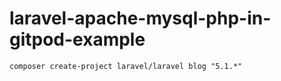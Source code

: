 # laravel-apache-mysql-php-in-gitpod-example

```
composer create-project laravel/laravel blog "5.1.*"
```